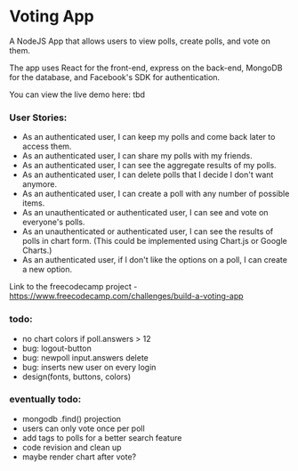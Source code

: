 # Voting App

A NodeJS App that allows users to view polls, create polls, and vote on them. 

The app uses React for the front-end, express on the back-end, MongoDB for the database, and Facebook's SDK for authentication.

You can view the live demo here: tbd

### User Stories:
* As an authenticated user, I can keep my polls and come back later to access them.
* As an authenticated user, I can share my polls with my friends.
* As an authenticated user, I can see the aggregate results of my polls.
* As an authenticated user, I can delete polls that I decide I don't want anymore.
* As an authenticated user, I can create a poll with any number of possible items.
* As an unauthenticated or authenticated user, I can see and vote on everyone's polls.
* As an unauthenticated or authenticated user, I can see the results of polls in chart form. (This could be implemented using Chart.js or Google Charts.)
* As an authenticated user, if I don't like the options on a poll, I can create a new option.

Link to the freecodecamp project - https://www.freecodecamp.com/challenges/build-a-voting-app

### todo:
* no chart colors if poll.answers > 12
* bug: logout-button
* bug: newpoll input.answers delete
* bug: inserts new user on every login
* design(fonts, buttons, colors)

### eventually todo:
* mongodb .find() projection
* users can only vote once per poll
* add tags to polls for a better search feature
* code revision and clean up
* maybe render chart after vote?

